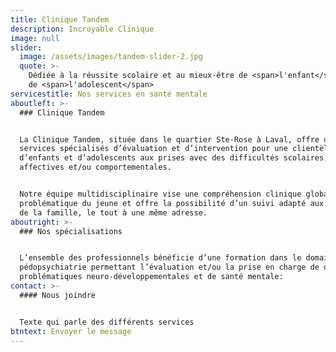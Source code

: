 ```yaml
---
title: Clinique Tandem
description: Incroyable Clinique
image: null
slider:
  image: /assets/images/tandem-slider-2.jpg
  quote: >-
    Dédiée à la réussite scolaire et au mieux-être de <span>l'enfant</span> et
    de <span>l'adolescent</span>
servicestitle: Nos services en santé mentale
aboutleft: >-
  ### Clinique Tandem


  La Clinique Tandem, située dans le quartier Ste-Rose à Laval, offre des
  services spécialisés d’évaluation et d’intervention pour une clientèle
  d’enfants et d’adolescents aux prises avec des difficultés scolaires,
  affectives et/ou comportementales.


  Notre équipe multidisciplinaire vise une compréhension clinique globale de la
  problématique du jeune et offre la possibilité d’un suivi adapté aux besoins
  de la famille, le tout à une même adresse.
aboutright: >-
  ### Nos spécialisations


  L’ensemble des professionnels bénéficie d’une formation dans le domaine de la
  pédopsychiatrie permettant l’évaluation et/ou la prise en charge de diverses
  problématiques neuro-développementales et de santé mentale:
contact: >-
  #### Nous joindre


  Texte qui parle des différents services
btntext: Envoyer le message
---
```


